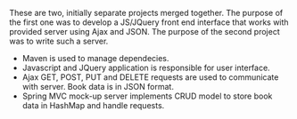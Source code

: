 These are two, initially separate projects merged together. The purpose of the first one was to develop a JS/JQuery front end interface that works with provided server using Ajax and JSON. The purpose of the second project was to write such a server.

- Maven is used to manage dependecies.
- Javascript and JQuery application is responsible for user interface.
- Ajax GET, POST, PUT and DELETE requests are used to communicate with server. Book data is in JSON format.
- Spring MVC mock-up server implements CRUD model to store book data in HashMap and handle requests.